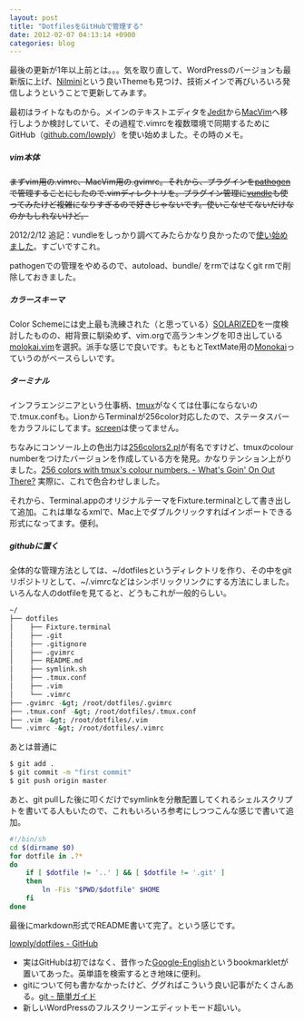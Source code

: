 ```yaml
---
layout: post
title: "DotfilesをGitHubで管理する"
date: 2012-02-07 04:13:14 +0900
categories: blog
---
```


最後の更新が1年以上前とは。。。気を取り直して、WordPressのバージョンも最新版に上げ、[Nilmini](http://www.elmastudio.de/wordpress-themes/nilmini/)という良いThemeも見つけ、技術メインで再びいろいろ発信しようということで更新してみます。

最初はライトなものから。メインのテキストエディタを[Jedit](http://www.artman21.com/jp/jedit_x/)から[MacVim](http://code.google.com/p/macvim-kaoriya/)へ移行しようか検討していて、その過程で.vimrcを複数環境で同期するためにGitHub（[github.com/lowply](https://github.com/lowply/)）を使い始めました。その時のメモ。

#####  vim本体
~~まずvim用の.vimrc、MacVim用の.gvimrc。それから、プラグインを[pathogen](https://github.com/tpope/vim-pathogen)で管理することにしたので.vimディレクトリを。プラグイン管理に[vundle](https://github.com/gmarik/vundle)も使ってみたけど複雑になりすぎるので好きじゃないです。使いこなせてないだけなのかもしれないけど。~~

2012/2/12 追記：vundleをしっかり調べてみたらかなり良かったので[使い始めました](/blog/2012/02/manage-vim-plugin-with-vundle/)。すごいですこれ。

pathogenでの管理をやめるので、autoload、bundle/ をrmではなくgit rmで削除しておきました。

##### カラースキーマ
Color Schemeには史上最も洗練された（と思っている）[SOLARIZED](http://ethanschoonover.com/solarized)を一度検討したものの、紺背景に馴染めず、vim.orgで高ランキングを叩き出している[molokai.vim](https://github.com/tomasr/molokai)を選択。派手な感じで良いです。もともとTextMate用の[Monokai](http://www.monokai.nl/blog/2006/07/15/textmate-color-theme/)っていうのがベースらしいです。

##### ターミナル
インフラエンジニアという仕事柄、[tmux](http://tmux.sourceforge.net/)がなくては仕事にならないので.tmux.confも。LionからTerminalが256color対応したので、ステータスバーをカラフルにしてます。[screen](http://www.gnu.org/software/screen/)は使ってません。

ちなみにコンソール上の色出力は[256colors2.pl](http://frexx.de/xterm-256-notes/)が有名ですけど、tmuxのcolour numberをつけたバージョンを作成している方を発見。かなりテンション上がりました。[256 colors with tmux's colour numbers. - What's Goin' On Out There?](http://ytaniike.posterous.com/256-colors-with-tmuxs-colour-numbers) 実際に、これで色合わせしました。

それから、Terminal.appのオリジナルテーマをFixture.terminalとして書き出して追加。これは単なるxmlで、Mac上でダブルクリックすればインポートできる形式になってます。便利。

##### githubに置く
全体的な管理方法としては、~/dotfilesというディレクトリを作り、その中をgitリポジトリとして、~/.vimrcなどはシンボリックリンクにする方法にしました。いろんな人のdotfileを見てると、どうもこれが一般的らしい。

```bash
~/
├── dotfiles
│    ├── Fixture.terminal
│    ├── .git
│    ├── .gitignore
│    ├── .gvimrc
│    ├── README.md
│    ├── symlink.sh
│    ├── .tmux.conf
│    ├── .vim
│    └── .vimrc
├── .gvimrc -&gt; /root/dotfiles/.gvimrc
├── .tmux.conf -&gt; /root/dotfiles/.tmux.conf
├── .vim -&gt; /root/dotfiles/.vim
└── .vimrc -&gt; /root/dotfiles/.vimrc
```

あとは普通に

```bash
$ git add .
$ git commit -m "first commit"
$ git push origin master
```

あと、git pullした後に叩くだけでsymlinkを分散配置してくれるシェルスクリプトを書いてる人もいたので、これもいろいろ参考にしつつこんな感じで書いて追加。

```bash
#!/bin/sh
cd $(dirname $0)
for dotfile in .?*
do
    if [ $dotfile != '..' ] && [ $dotfile != '.git' ]
    then
        ln -Fis "$PWD/$dotfile" $HOME
    fi
done
```
最後にmarkdown形式でREADME書いて完了。という感じです。

[lowply/dotfiles - GitHub](https://github.com/lowply/dotfiles)

- 実はGitHubは初ではなく、昔作った[Google-English](https://github.com/lowply/Google-English)というbookmarkletが置いてあった。英単語を検索するとき地味に便利。
- gitについて何も書かなかったけど、ググればこういう良い記事がたくさんある。[git - 簡単ガイド](http://rogerdudler.github.com/git-guide/index.ja.html)
- 新しいWordPressのフルスクリーンエディットモード超いい。
